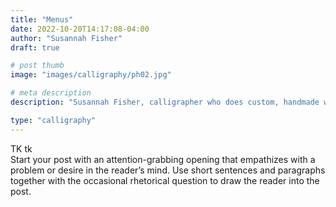 ```yaml
---
title: "Menus"
date: 2022-10-20T14:17:08-04:00
author: "Susannah Fisher"
draft: true

# post thumb
image: "images/calligraphy/ph02.jpg"

# meta description
description: "Susannah Fisher, calligrapher who does custom, handmade work, mostly for weddings and other events"

type: "calligraphy"
---
```


<figcaption>TK tk</figcaption>
Start your post with an attention-grabbing opening that empathizes with a problem or desire in the reader’s mind. Use short sentences and paragraphs together with the occasional rhetorical question to draw the reader into the post. 

